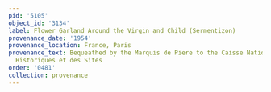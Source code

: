 ```yaml
---
pid: '5105'
object_id: '3134'
label: Flower Garland Around the Virgin and Child (Sermentizon)
provenance_date: '1954'
provenance_location: France, Paris
provenance_text: Bequeathed by the Marquis de Piere to the Caisse National des Monuments
  Historiques et des Sites
order: '0481'
collection: provenance
---
```

